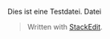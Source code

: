 Dies ist eine Testdatei. Datei


> Written with [StackEdit](https://stackedit.io/).
<!--stackedit_data:
eyJoaXN0b3J5IjpbLTExOTE2MjI4NzhdfQ==
-->